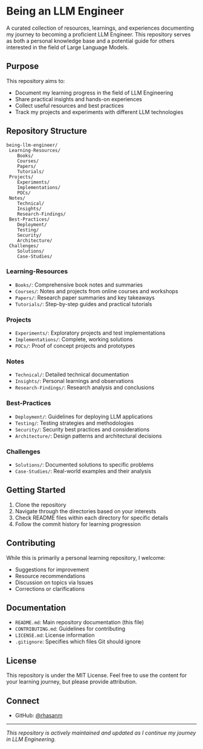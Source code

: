 # Being an LLM Engineer

A curated collection of resources, learnings, and experiences documenting my journey to becoming a proficient LLM Engineer. This repository serves as both a personal knowledge base and a potential guide for others interested in the field of Large Language Models.

##  Purpose

This repository aims to:
- Document my learning progress in the field of LLM Engineering
- Share practical insights and hands-on experiences
- Collect useful resources and best practices
- Track my projects and experiments with different LLM technologies

##  Repository Structure

```
being-llm-engineer/
 Learning-Resources/
    Books/
    Courses/
    Papers/
    Tutorials/
 Projects/
    Experiments/
    Implementations/
    POCs/
 Notes/
    Technical/
    Insights/
    Research-Findings/
 Best-Practices/
    Deployment/
    Testing/
    Security/
    Architecture/
 Challenges/
    Solutions/
    Case-Studies/
```

###  Learning-Resources
- `Books/`: Comprehensive book notes and summaries
- `Courses/`: Notes and projects from online courses and workshops
- `Papers/`: Research paper summaries and key takeaways
- `Tutorials/`: Step-by-step guides and practical tutorials

###  Projects
- `Experiments/`: Exploratory projects and test implementations
- `Implementations/`: Complete, working solutions
- `POCs/`: Proof of concept projects and prototypes

###  Notes
- `Technical/`: Detailed technical documentation
- `Insights/`: Personal learnings and observations
- `Research-Findings/`: Research analysis and conclusions

###  Best-Practices
- `Deployment/`: Guidelines for deploying LLM applications
- `Testing/`: Testing strategies and methodologies
- `Security/`: Security best practices and considerations
- `Architecture/`: Design patterns and architectural decisions

###  Challenges
- `Solutions/`: Documented solutions to specific problems
- `Case-Studies/`: Real-world examples and their analysis

##  Getting Started

1. Clone the repository
2. Navigate through the directories based on your interests
3. Check README files within each directory for specific details
4. Follow the commit history for learning progression

##  Contributing

While this is primarily a personal learning repository, I welcome:
- Suggestions for improvement
- Resource recommendations
- Discussion on topics via Issues
- Corrections or clarifications

##  Documentation

- `README.md`: Main repository documentation (this file)
- `CONTRIBUTING.md`: Guidelines for contributing
- `LICENSE.md`: License information
- `.gitignore`: Specifies which files Git should ignore

##  License

This repository is under the MIT License. Feel free to use the content for your learning journey, but please provide attribution.

##  Connect

- GitHub: [@rhasanm](https://github.com/rhasanm)

---

*This repository is actively maintained and updated as I continue my journey in LLM Engineering.*
